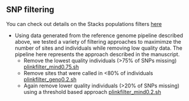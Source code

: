 ## SNP filtering
You can check out details on the Stacks populations filters [here]( http://catchenlab.life.illinois.edu/stacks/comp/populations.php) 

* Using data generated from the reference genome pipeline described above, we tested a variety of filtering approaches to maximimze the number of sites and individuals while removing low quality data. The pipeline here represents the approach described in the manuscript.
  * Remove the lowest quality individuals (>75% of SNPs missing) [plinkfilter_mind0.75.sh](https://github.com/squisquater/Red-Fox-Hybrid-Zone-Dynamics/blob/main/03.SNP-filtering/plinkfilter_mind0.75.sh)
  * Remove sites that were called in <80% of individuals [plinkfilter_geno0.2.sh](https://github.com/squisquater/Red-Fox-Hybrid-Zone-Dynamics/blob/main/03.SNP-filtering/plinkfilter_geno0.2.sh)
  * Again remove lower quality individuals (>20% of SNPs missing) using a threshold based approach [plinkfilter_mind0.2.sh](https://github.com/squisquater/Red-Fox-Hybrid-Zone-Dynamics/blob/main/03.SNP-filtering/plinkfilter_mind0.2.sh)
